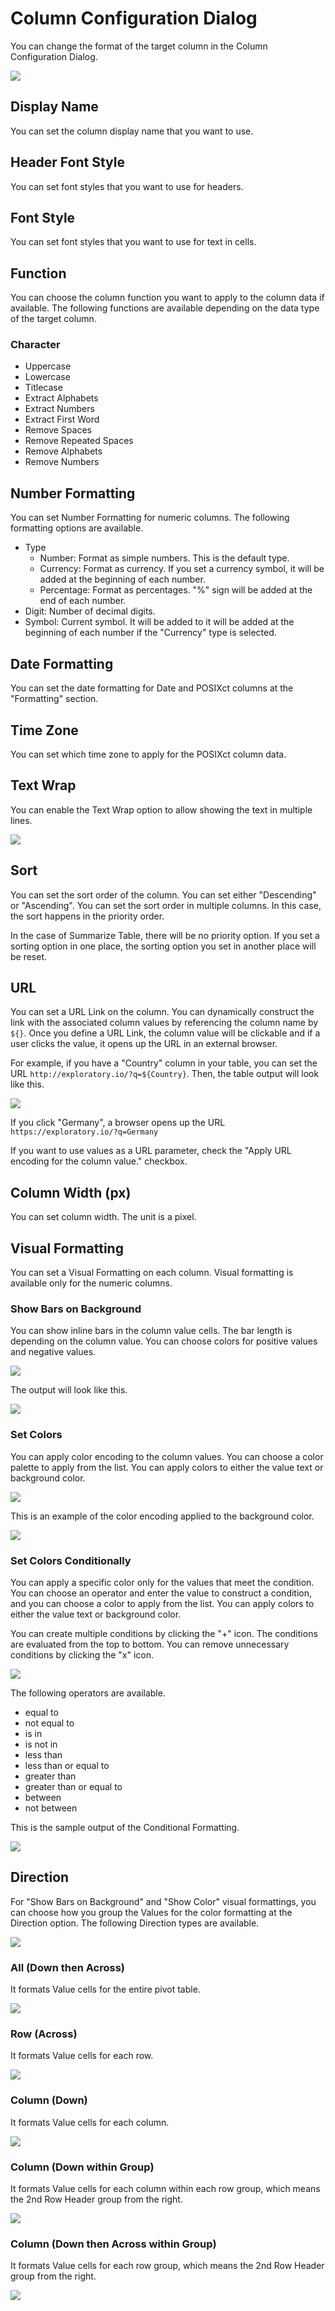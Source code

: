 # Column Configuration Dialog 

You can change the format of the target column in the Column Configuration Dialog. 

![](images/cconf8.png)



## Display Name 

You can set the column display name that you want to use. 

## Header Font Style

You can set font styles that you want to use for headers.

## Font Style

You can set font styles that you want to use for text in cells.


## Function 

You can choose the column function you want to apply to the column data if available. The following functions are available depending on the data type of the target column. 

### Character 

* Uppercase
* Lowercase
* Titlecase
* Extract Alphabets
* Extract Numbers
* Extract First Word
* Remove Spaces
* Remove Repeated Spaces
* Remove Alphabets
* Remove Numbers




## Number Formatting

You can set Number Formatting for numeric columns. The following formatting options are available. 

* Type
  * Number: Format as simple numbers. This is the default type.
  * Currency: Format as currency. If you set a currency symbol, it will be added at the beginning of each number. 
  * Percentage: Format as percentages. "%" sign will be added at the end of each number. 
* Digit: Number of decimal digits.
* Symbol: Current symbol. It will be added to it will be added at the beginning of each number if the "Currency" type is selected. 


## Date Formatting
You can set the date formatting for Date and POSIXct columns at the "Formatting" section. 

## Time Zone
You can set which time zone to apply for the POSIXct column data.

## Text Wrap

You can enable the Text Wrap option to allow showing the text in multiple lines. 

![](images/cconf15.png)



## Sort 

You can set the sort order of the column. You can set either "Descending" or "Ascending". You can set the sort order in multiple columns. In this case, the sort happens in the priority order. 

In the case of Summarize Table, there will be no priority option. If you set a sorting option in one place, the sorting option you set in another place will be reset. 


## URL

You can set a URL Link on the column. You can dynamically construct the link with the associated column values by referencing the column name by `${}`. Once you define a URL Link, the column value will be clickable and if a user clicks the value, it opens up the URL in an external browser. 

For example, if you have a "Country" column in your table, you can set the URL `http://exploratory.io/?q=${Country}`. Then, the table output will look like this.

![](images/cconf14.png)


If you click "Germany", a browser opens up the URL `https://exploratory.io/?q=Germany`


If you want to use values as a URL parameter, check the "Apply URL encoding for the column value." checkbox.



## Column Width (px)

You can set column width. The unit is a pixel. 



## Visual Formatting 

You can set a Visual Formatting on each column. Visual formatting is available only for the numeric columns. 

### Show Bars on Background

You can show inline bars in the column value cells. The bar length is depending on the column value. You can choose colors for positive values and negative values.  

![](images/cconf8.png)

The output will look like this. 

![](images/cconf11.png)


### Set Colors

You can apply color encoding to the column values. You can choose a color palette to apply from the list. You can apply colors to either the value text or background color. 


![](images/cconf9.png)

This is an example of the color encoding applied to the background color. 


![](images/cconf12.png)

### Set Colors Conditionally

You can apply a specific color only for the values that meet the condition. You can choose an operator and enter the value to construct a condition, and you can choose a color to apply from the list. You can apply colors to either the value text or background color. 

You can create multiple conditions by clicking the "+" icon. The conditions are evaluated from the top to bottom. You can remove unnecessary conditions by clicking the "x" icon.


![](images/cconf10.png)

The following operators are available. 

* equal to
* not equal to
* is in
* is not in
* less than
* less than or equal to
* greater than
* greater than or equal to
* between
* not between



This is the sample output of the Conditional Formatting. 

![](images/cconf13.png)







## Direction

For "Show Bars on Background" and "Show Color" visual formattings, you can choose how you group the Values for the color formatting at the Direction option. The following Direction types are available.



![](images/cconf-direction.png)








### All (Down then Across)


It formats Value cells for the entire pivot table. 

![](images/cconf-direction-all.png)



### Row (Across)

It formats Value cells for each row. 

![](images/cconf-direction-row.png)



### Column (Down)

It formats Value cells for each column. 

![](images/cconf-direction-col.png)



### Column (Down within Group)

It formats Value cells for each column within each row group, which means the 2nd Row Header group from the right.  

![](images/cconf-direction-colg.png)


### Column (Down then Across within Group)


It formats Value cells for each row group, which means the 2nd Row Header group from the right.  


![](images/cconf-direction-group.png)
